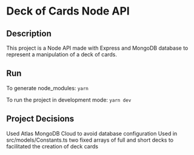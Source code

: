 # Deck of Cards Node API

## Description
This project is a Node API made with Express and MongoDB database to represent a manipulation of a deck of cards.

## Run
To generate node_modules:
`yarn`

To run the project in development mode:
`yarn dev`

## Project Decisions
Used Atlas MongoDB Cloud to avoid database configuration
Used in src/models/Constants.ts two fixed arrays of full and short decks to facilitated the creation of deck cards